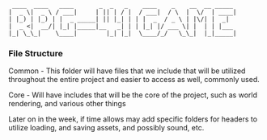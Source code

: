 ```
 ____  ____   ____       _  _   _    ____    _    __  __ _____ 
|  _ \|  _ \ / ___|     | || | / |  / ___|  / \  |  \/  | ____|
| |_) | |_) | |  _ _____| || |_| | | |  _  / _ \ | |\/| |  _|  
|  _ <|  __/| |_| |_____|__   _| | | |_| |/ ___ \| |  | | |___ 
|_| \_\_|    \____|        |_| |_|  \____/_/   \_\_|  |_|_____|
```

### File Structure

Common - This folder will have files that we include that will be utilized throughout the entire project and easier to access as well, commonly used.

Core - Will have includes that will be the core of the project, such as world rendering, and various other things

Later on in the week, if time allows may add specific folders for headers to utilize loading, and saving assets, and possibly sound, etc.